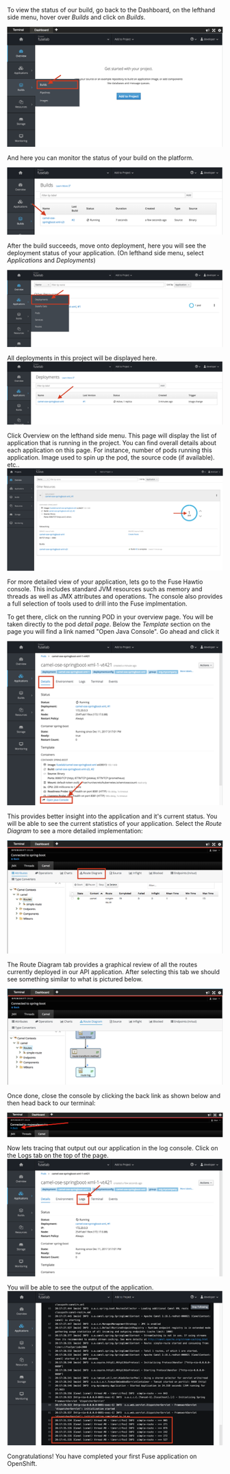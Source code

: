 To view the status of our build, go back to the Dashboard, on the lefthand side menu, hover over *Builds* and click on *Builds*. 

![Select Builds](../../assets/intro-openshift/fuse-hello-world/03-build-menu.png)

And here you can monitor the status of your build on the platform. 

![Builds Status](../../assets/intro-openshift/fuse-hello-world/03-build-status.png)

After the build succeeds, move onto deployment, here you will see the deployment status of your application. (On lefthand side menu, select *Applications* and *Deployments*)

![Find Deployments](../../assets/intro-openshift/fuse-hello-world/03-find-deployment.png)

All deployments in this project will be displayed here. 
![Deployment status](../../assets/intro-openshift/fuse-hello-world/03-deployment-status.png)

Click Overview on the lefthand side menu. This page will display the list of application that is running in the project. You can find overall details about each application on this page. For instance, number of pods running this application. Image used to spin up the pod, the source code (if available). etc..
![Deployment status](../../assets/intro-openshift/fuse-hello-world/03-application-overview.png)

For more detailed view of your application, lets go to the Fuse Hawtio console.
This includes standard JVM resources such as memory and threads as well as JMX attributes and operations. The console also provides a full selection of tools used to drill into the Fuse implmentation.

To get there, click on the running POD in your overview page. 
You will be taken directly to the pod *detail page*. Below the *Template* section on the page you will find a link named "Open Java Console". Go ahead and click it

![Select Java Console](../../assets/intro-openshift/fuse-hello-world/03-select-java-console.png)

This provides better insight into the application and it's current status. You will be able to see the current statistics of your application.  Select the *Route Diagram* to see a more detailed implementation:

![Select Diagram route](../../assets/intro-openshift/fuse-hello-world/03-select-diagram-route.png)

The Route Diagram tab provides a graphical review of all the routes currently deployed in our API application.  After selecting this tab we should see something similar to what is pictured below.

![Detail Camel Route](../../assets/intro-openshift/fuse-hello-world/03-detail-camel-route.png)

Once done, close the console by clicking the back link as shown below and then head back to our terminal:

![Close Hawtio Console](../../assets/intro-openshift/fuse-hello-world/03-hawtio-back-link.png)

Now lets tracing that output out our application in the log console. Click on the Logs tab on the top of the page.
![Find logs](../../assets/intro-openshift/fuse-hello-world/03-find-log.png)

You will be able to see the output of the application. 
![Log output](../../assets/intro-openshift/fuse-hello-world/03-log-output.png)

Congratulations! You have completed your first Fuse application on OpenShift.


